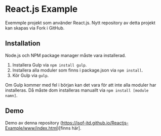 # React.js Example

Exemmple projekt som använder React.js. Nytt repository av detta projekt kan skapas via Fork i GitHub.

## Installation

Node.js och NPM package manager måste vara installerad.

1. Installera Gulp via `npm install gulp`.
2. Installera alla moduler som finns i package.json via `npm install`.
3. Kör Gulp via `gulp`.

Om Gulp kommer med fel i början kan det vara för att inte alla moduler har installeras. Då måste dom installeras manuallt via `npm install [module namn]`.

## Demo

Demo av denna repository (https://isof-itd.github.io/Reactjs-Example/www/index.html)[finns här].
